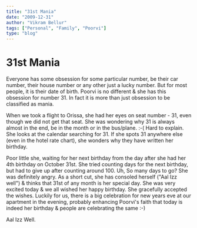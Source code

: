 ```yaml
---
title: "31st Mania"
date: "2009-12-31"
author: "Vikram Bellur"
tags: ["Personal", "Family", "Poorvi"]
type: "blog"
---
```


# 31st Mania

Everyone has some obsession for some particular number, be their car number, their house number or any other just a lucky number. But for most people, it is their date of birth. Poorvi is no different & she has this obsession for number 31. In fact it is more than just obsession to be classified as mania.

When we took a flight to Orissa, she had her eyes on seat number - 31, even though we did not get that seat. She was wondering why 31 is always almost in the end, be in the month or in the bus/plane. :-( Hard to explain. She looks at the calendar searching for 31. If she spots 31 anywhere else (even in the hotel rate chart), she wonders why they have written her birthday.

Poor little she, waiting for her next birthday from the day after she had her 4th birthday on October 31st. She tried counting days for the next birthday, but had to give up after counting around 100. Uh, So many days to go? She was definitely angry. As a short cut, she has consoled herself ("Aal Izz well") & thinks that 31st of any month is her special day. She was very excited today & we all wished her happy birthday. She gracefully accepted the wishes. Luckily for us, there is a big celebration for new years eve at our apartment in the evening, probably enhancing Poorvi's faith that today is indeed her birthday & people are celebrating the same :-)

Aal Izz Well.
